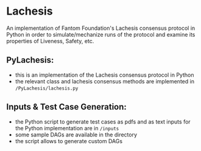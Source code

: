 # Lachesis

An implementation of Fantom Foundation's Lachesis consensus protocol in Python in order to simulate/mechanize runs of the protocol and examine its properties of Liveness, Safety, etc.

## PyLachesis:

- this is an implementation of the Lachesis consensus protocol in Python
- the relevant class and lachesis consensus methods are implemented in `/PyLachesis/lachesis.py`

## Inputs & Test Case Generation:

- the Python script to generate test cases as pdfs and as text inputs for the Python implementation are in `/inputs`
- some sample DAGs are available in the directory
- the script allows to generate custom DAGs
